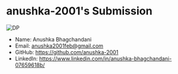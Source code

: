# anushka-2001's Submission

![DP](https://media-exp1.licdn.com/dms/image/C4D03AQERYhQsxSjVdw/profile-displayphoto-shrink_400_400/0?e=1599696000&v=beta&t=Um5jzStkSnHEbh79ZW-ljpr5BWwFUeawAGVrzz7XrFU)

- Name: Anushka Bhagchandani
- Email: anushka2001feb@gmail.com
- GitHub: https://github.com/anushka-2001
- LinkedIn: https://www.linkedin.com/in/anushka-bhagchandani-07659618b/
